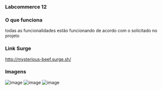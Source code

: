### Labcommerce 12

### O que funciona
todas as funcionalidades estão funcionando de acordo com o solicitado no projeto


### Link Surge 
http://mysterious-beef.surge.sh/

### Imagens
![image](https://user-images.githubusercontent.com/81251676/118310377-e6944b00-b4c4-11eb-89da-5e3417753407.png)
![image](https://user-images.githubusercontent.com/81251676/118310391-ee53ef80-b4c4-11eb-8151-b6305e5de511.png)
![image](https://user-images.githubusercontent.com/81251676/118310418-f6ac2a80-b4c4-11eb-93e4-b7793a3af664.png)
